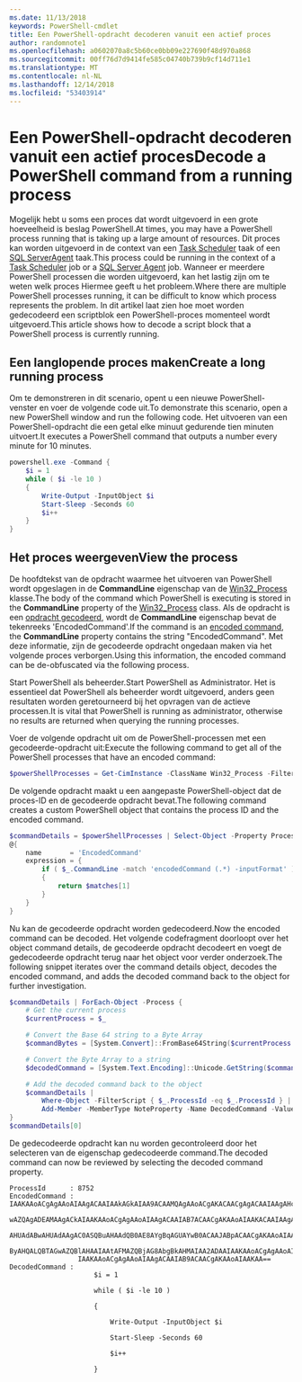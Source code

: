 ```yaml
---
ms.date: 11/13/2018
keywords: PowerShell-cmdlet
title: Een PowerShell-opdracht decoderen vanuit een actief proces
author: randomnote1
ms.openlocfilehash: a0602070a8c5b60ce0bb09e227690f48d970a868
ms.sourcegitcommit: 00ff76d7d9414fe585c04740b739b9cf14d711e1
ms.translationtype: MT
ms.contentlocale: nl-NL
ms.lasthandoff: 12/14/2018
ms.locfileid: "53403914"
---
```

# <a name="decode-a-powershell-command-from-a-running-process"></a><span data-ttu-id="05f9f-103">Een PowerShell-opdracht decoderen vanuit een actief proces</span><span class="sxs-lookup"><span data-stu-id="05f9f-103">Decode a PowerShell command from a running process</span></span>

<span data-ttu-id="05f9f-104">Mogelijk hebt u soms een proces dat wordt uitgevoerd in een grote hoeveelheid is beslag PowerShell.</span><span class="sxs-lookup"><span data-stu-id="05f9f-104">At times, you may have a PowerShell process running that is taking up a large amount of resources.</span></span>
<span data-ttu-id="05f9f-105">Dit proces kan worden uitgevoerd in de context van een [Task Scheduler][] taak of een [SQL ServerAgent][] taak.</span><span class="sxs-lookup"><span data-stu-id="05f9f-105">This process could be running in the context of a [Task Scheduler][] job or a [SQL Server Agent][] job.</span></span> <span data-ttu-id="05f9f-106">Wanneer er meerdere PowerShell processen die worden uitgevoerd, kan het lastig zijn om te weten welk proces Hiermee geeft u het probleem.</span><span class="sxs-lookup"><span data-stu-id="05f9f-106">Where there are multiple PowerShell processes running, it can be difficult to know which process represents the problem.</span></span> <span data-ttu-id="05f9f-107">In dit artikel laat zien hoe moet worden gedecodeerd een scriptblok een PowerShell-proces momenteel wordt uitgevoerd.</span><span class="sxs-lookup"><span data-stu-id="05f9f-107">This article shows how to decode a script block that a PowerShell process is currently running.</span></span>

## <a name="create-a-long-running-process"></a><span data-ttu-id="05f9f-108">Een langlopende proces maken</span><span class="sxs-lookup"><span data-stu-id="05f9f-108">Create a long running process</span></span>

<span data-ttu-id="05f9f-109">Om te demonstreren in dit scenario, opent u een nieuwe PowerShell-venster en voer de volgende code uit.</span><span class="sxs-lookup"><span data-stu-id="05f9f-109">To demonstrate this scenario, open a new PowerShell window and run the following code.</span></span> <span data-ttu-id="05f9f-110">Het uitvoeren van een PowerShell-opdracht die een getal elke minuut gedurende tien minuten uitvoert.</span><span class="sxs-lookup"><span data-stu-id="05f9f-110">It executes a PowerShell command that outputs a number every minute for 10 minutes.</span></span>

```powershell
powershell.exe -Command {
    $i = 1
    while ( $i -le 10 )
    {
        Write-Output -InputObject $i
        Start-Sleep -Seconds 60
        $i++
    }
}
```

## <a name="view-the-process"></a><span data-ttu-id="05f9f-111">Het proces weergeven</span><span class="sxs-lookup"><span data-stu-id="05f9f-111">View the process</span></span>

<span data-ttu-id="05f9f-112">De hoofdtekst van de opdracht waarmee het uitvoeren van PowerShell wordt opgeslagen in de **CommandLine** eigenschap van de [Win32_Process][] klasse.</span><span class="sxs-lookup"><span data-stu-id="05f9f-112">The body of the command which PowerShell is executing is stored in the **CommandLine** property of the [Win32_Process][] class.</span></span> <span data-ttu-id="05f9f-113">Als de opdracht is een [opdracht gecodeerd][], wordt de **CommandLine** eigenschap bevat de tekenreeks 'EncodedCommand'.</span><span class="sxs-lookup"><span data-stu-id="05f9f-113">If the command is an [encoded command][], the **CommandLine** property contains the string "EncodedCommand".</span></span> <span data-ttu-id="05f9f-114">Met deze informatie, zijn de gecodeerde opdracht ongedaan maken via het volgende proces verborgen.</span><span class="sxs-lookup"><span data-stu-id="05f9f-114">Using this information, the encoded command can be de-obfuscated via the following process.</span></span>

<span data-ttu-id="05f9f-115">Start PowerShell als beheerder.</span><span class="sxs-lookup"><span data-stu-id="05f9f-115">Start PowerShell as Administrator.</span></span> <span data-ttu-id="05f9f-116">Het is essentieel dat PowerShell als beheerder wordt uitgevoerd, anders geen resultaten worden geretourneerd bij het opvragen van de actieve processen.</span><span class="sxs-lookup"><span data-stu-id="05f9f-116">It is vital that PowerShell is running as administrator, otherwise no results are returned when querying the running processes.</span></span>

<span data-ttu-id="05f9f-117">Voer de volgende opdracht uit om de PowerShell-processen met een gecodeerde-opdracht uit:</span><span class="sxs-lookup"><span data-stu-id="05f9f-117">Execute the following command to get all of the PowerShell processes that have an encoded command:</span></span>

```powershell
$powerShellProcesses = Get-CimInstance -ClassName Win32_Process -Filter 'CommandLine LIKE "%EncodedCommand%"'
```

<span data-ttu-id="05f9f-118">De volgende opdracht maakt u een aangepaste PowerShell-object dat de proces-ID en de gecodeerde opdracht bevat.</span><span class="sxs-lookup"><span data-stu-id="05f9f-118">The following command creates a custom PowerShell object that contains the process ID and the encoded command.</span></span>

```powershell
$commandDetails = $powerShellProcesses | Select-Object -Property ProcessId,
@{
    name       = 'EncodedCommand'
    expression = {
        if ( $_.CommandLine -match 'encodedCommand (.*) -inputFormat' )
        {
            return $matches[1]
        }
    }
}
```

<span data-ttu-id="05f9f-119">Nu kan de gecodeerde opdracht worden gedecodeerd.</span><span class="sxs-lookup"><span data-stu-id="05f9f-119">Now the encoded command can be decoded.</span></span> <span data-ttu-id="05f9f-120">Het volgende codefragment doorloopt over het object command details, de gecodeerde opdracht decodeert en voegt de gedecodeerde opdracht terug naar het object voor verder onderzoek.</span><span class="sxs-lookup"><span data-stu-id="05f9f-120">The following snippet iterates over the command details object, decodes the encoded command, and adds the decoded command back to the object for further investigation.</span></span>

```powershell
$commandDetails | ForEach-Object -Process {
    # Get the current process
    $currentProcess = $_

    # Convert the Base 64 string to a Byte Array
    $commandBytes = [System.Convert]::FromBase64String($currentProcess.EncodedCommand)

    # Convert the Byte Array to a string
    $decodedCommand = [System.Text.Encoding]::Unicode.GetString($commandBytes)

    # Add the decoded command back to the object
    $commandDetails |
        Where-Object -FilterScript { $_.ProcessId -eq $_.ProcessId } |
        Add-Member -MemberType NoteProperty -Name DecodedCommand -Value $decodedCommand
}
$commandDetails[0]
```

<span data-ttu-id="05f9f-121">De gedecodeerde opdracht kan nu worden gecontroleerd door het selecteren van de eigenschap gedecodeerde command.</span><span class="sxs-lookup"><span data-stu-id="05f9f-121">The decoded command can now be reviewed by selecting the decoded command property.</span></span>

```output
ProcessId      : 8752
EncodedCommand : IAAKAAoACgAgAAoAIAAgACAAIAAkAGkAIAA9ACAAMQAgAAoACgAKACAACgAgACAAIAAgAHcAaABpAGwAZQAgACgAIAAkAGkAIAAtAG
                 wAZQAgADEAMAAgACkAIAAKAAoACgAgAAoAIAAgACAAIAB7ACAACgAKAAoAIAAKACAAIAAgACAAIAAgACAAIABXAHIAaQB0AGUALQBP
                 AHUAdABwAHUAdAAgAC0ASQBuAHAAdQB0AE8AYgBqAGUAYwB0ACAAJABpACAACgAKAAoAIAAKACAAIAAgACAAIAAgACAAIABTAHQAYQ
                 ByAHQALQBTAGwAZQBlAHAAIAAtAFMAZQBjAG8AbgBkAHMAIAA2ADAAIAAKAAoACgAgAAoAIAAgACAAIAAgACAAIAAgACQAaQArACsA
                 IAAKAAoACgAgAAoAIAAgACAAIAB9ACAACgAKAAoAIAAKAA==
DecodedCommand :
                     $i = 1

                     while ( $i -le 10 )

                     {

                         Write-Output -InputObject $i

                         Start-Sleep -Seconds 60

                         $i++

                     }
```

[Task Scheduler]: /windows/desktop/TaskSchd/task-scheduler-start-page
[SQL ServerAgent]: /sql/ssms/agent/sql-server-agent
[SQL Server Agent]: /sql/ssms/agent/sql-server-agent
[Win32_Process]: /windows/desktop/CIMWin32Prov/win32-process
[opdracht gecodeerd]: /powershell/scripting/core-powershell/console/powershell.exe-command-line-help#-encodedcommand-
[encoded command]: /powershell/scripting/core-powershell/console/powershell.exe-command-line-help#-encodedcommand-
